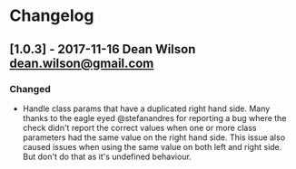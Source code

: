 # Changelog


## [1.0.3] - 2017-11-16  Dean Wilson <dean.wilson@gmail.com>

###  Changed
- Handle class params that have a duplicated right hand side.
  Many thanks to the eagle eyed @stefanandres for reporting a bug where
  the check didn't report the correct values when one or more class
  parameters had the same value on the right hand side. This issue also
  caused issues when using the same value on both left and right side.
  But don't do that as it's undefined behaviour.

